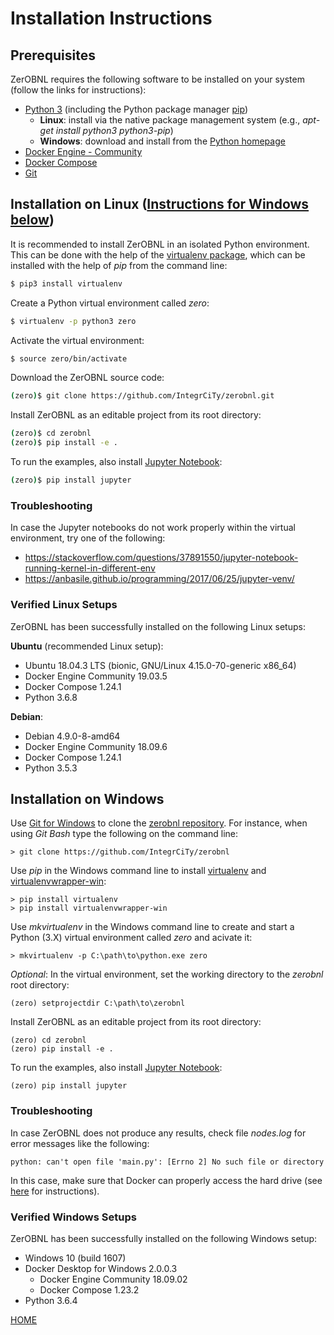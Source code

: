 # Installation Instructions

## Prerequisites

ZerOBNL requires the following software to be installed on your system (follow the links for instructions):

 * [Python 3](https://wiki.python.org/moin/BeginnersGuide/Download) (including the Python package manager [pip](https://pip.pypa.io/en/stable/))
   * **Linux**: install via the native package management system
 (e.g., *apt-get install python3 python3-pip*)
   * **Windows**: download and install from the [Python homepage](https://www.python.org/download)
 * [Docker Engine - Community](https://docs.docker.com/install/#supported-platforms)
 * [Docker Compose](https://docs.docker.com/compose/install/)
 * [Git](https://git-scm.com/book/en/v2/Getting-Started-Installing-Git)


## Installation on Linux ([Instructions for Windows below](#Windows))

It is recommended to install ZerOBNL in an isolated Python environment.
This can be done with the help of the [virtualenv package](https://virtualenv.pypa.io/en/stable/), which can be installed with the help of *pip* from the command line:
```bash
$ pip3 install virtualenv
```

Create a Python virtual environment called *zero*:
```bash
$ virtualenv -p python3 zero
```

Activate the virtual environment:
```bash
$ source zero/bin/activate
```

Download the ZerOBNL source code:
```bash
(zero)$ git clone https://github.com/IntegrCiTy/zerobnl.git
```

Install ZerOBNL as an editable project from its root directory:
```bash
(zero)$ cd zerobnl
(zero)$ pip install -e .
```

To run the examples, also install [Jupyter Notebook](http://jupyter.org/):
```bash
(zero)$ pip install jupyter
```

### Troubleshooting

In case the Jupyter notebooks do not work properly within the virtual environment, try one of the following:
* https://stackoverflow.com/questions/37891550/jupyter-notebook-running-kernel-in-different-env
* https://anbasile.github.io/programming/2017/06/25/jupyter-venv/

### Verified Linux Setups

ZerOBNL has been successfully installed on the following Linux setups:

**Ubuntu** (recommended Linux setup):
 * Ubuntu 18.04.3 LTS (bionic, GNU/Linux 4.15.0-70-generic x86_64)
 * Docker Engine Community 19.03.5
 * Docker Compose 1.24.1
 * Python 3.6.8

**Debian**:
 * Debian 4.9.0-8-amd64 
 * Docker Engine Community 18.09.6
 * Docker Compose 1.24.1
 * Python 3.5.3


## <a name="Windows"></a> Installation on Windows

Use [Git for Windows](https://git-scm.com/download/win) to clone the [zerobnl repository](https://github.com/IntegrCiTy/zerobnl).
For instance, when using *Git Bash* type the following on the command line:
```winbatch
> git clone https://github.com/IntegrCiTy/zerobnl
```

Use *pip* in the Windows command line to install [virtualenv](https://virtualenv.pypa.io/en/stable/) and [virtualenvwrapper-win](https://pypi.python.org/pypi/virtualenvwrapper-win):
```winbatch
> pip install virtualenv
> pip install virtualenvwrapper-win
```

Use *mkvirtualenv* in the Windows command line to create and start a Python (3.X) virtual environment called *zero* and acivate it:
```winbatch
> mkvirtualenv -p C:\path\to\python.exe zero
```

*Optional*: In the virtual environment, set the working directory to the *zerobnl* root directory:
```winbatch
(zero) setprojectdir C:\path\to\zerobnl
```

Install ZerOBNL as an editable project from its root directory:
```winbatch
(zero) cd zerobnl
(zero) pip install -e .
```

To run the examples, also install [Jupyter Notebook](http://jupyter.org/):
```winbatch
(zero) pip install jupyter
```

### Troubleshooting

In case ZerOBNL does not produce any results, check file *nodes.log* for error messages like the following:
```
python: can't open file 'main.py': [Errno 2] No such file or directory
```
In this case, make sure that Docker can properly access the hard drive (see [here](https://stackoverflow.com/questions/50018812/docker-for-windows-volumes-are-empty) for instructions).

### Verified Windows Setups

ZerOBNL has been successfully installed on the following Windows setup:
 * Windows 10 (build 1607)
 * Docker Desktop for Windows 2.0.0.3
   * Docker Engine Community 18.09.02
   * Docker Compose 1.23.2
 * Python 3.6.4


[HOME](./index.md)
